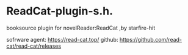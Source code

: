 # ReadCat-plugin-s.h.
booksource plugin for novelReader:ReadCat ,by starfire-hit

sofrware agent:  https://read-cat.top/
github:  https://github.com/read-cat/read-cat/releases
